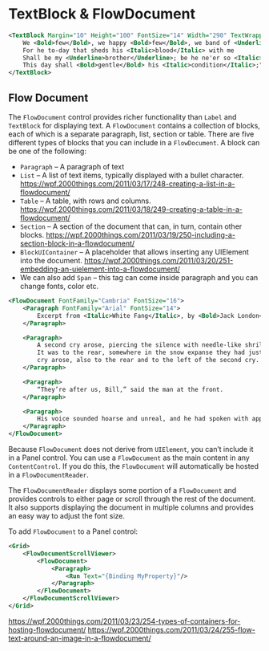 # TextBlock & FlowDocument


```xml
<TextBlock Margin="10" Height="100" FontSize="14" Width="290" TextWrapping="Wrap">
    We <Bold>few</Bold>, we happy <Bold>few</Bold>, we band of <Underline>brothers</Underline>;
    For he to-day that sheds his <Italic>blood</Italic> with me
    Shall be my <Underline>brother</Underline>; be he ne'er so <Italic>vile</Italic>,
    This day shall <Bold>gentle</Bold> his <Italic>condition</Italic>;"
</TextBlock>
```

## Flow Document
The `FlowDocument` control provides richer functionality than `Label` and `TextBlock` for displaying text. A `FlowDocument` contains a collection of blocks, each of which is a separate paragraph, list, section or table.  There are five different types of blocks that you can include in a `FlowDocument`. A block can be one of the following:

- `Paragraph` – A paragraph of text
- `List` – A list of text items, typically displayed with a bullet character. https://wpf.2000things.com/2011/03/17/248-creating-a-list-in-a-flowdocument/
- `Table` – A table, with rows and columns. https://wpf.2000things.com/2011/03/18/249-creating-a-table-in-a-flowdocument/
- `Section` – A section of the document that can, in turn, contain other blocks. https://wpf.2000things.com/2011/03/19/250-including-a-section-block-in-a-flowdocument/
- `BlockUIContainer` – A placeholder that allows inserting any UIElement into the document. https://wpf.2000things.com/2011/03/20/251-embedding-an-uielement-into-a-flowdocument/
- We can also add `Span` – this tag can come inside paragraph and you can change fonts, color etc.



```xml
<FlowDocument FontFamily="Cambria" FontSize="16">
    <Paragraph FontFamily="Arial" FontSize="14">
        Excerpt from <Italic>White Fang</Italic>, by <Bold>Jack London</Bold>
    </Paragraph>

    <Paragraph>
        A second cry arose, piercing the silence with needle-like shrillness.  Both men located the sound.
        It was to the rear, somewhere in the snow expanse they had just traversed.  A third and answering
        cry arose, also to the rear and to the left of the second cry.
    </Paragraph>

    <Paragraph>
        “They’re after us, Bill,” said the man at the front.
    </Paragraph>

    <Paragraph>
        His voice sounded hoarse and unreal, and he had spoken with apparent effort.
    </Paragraph>
</FlowDocument>
```

Because `FlowDocument` does not derive from `UIElement`, you can’t include it in a Panel control. You can use a `FlowDocument` as the main content in any `ContentControl`. If you do this, the `FlowDocument` will automatically be hosted in a `FlowDocumentReader`.

The `FlowDocumentReader` displays some portion of a `FlowDocument` and provides controls to either page or scroll through the rest of the document. It also supports displaying the document in multiple columns and provides an easy way to adjust the font size.

To add `FlowDocument` to a Panel control:

```xml
<Grid>
    <FlowDocumentScrollViewer>
        <FlowDocument>
            <Paragraph>
                <Run Text="{Binding MyProperty}"/>
            </Paragraph>
        </FlowDocument>
    </FlowDocumentScrollViewer>
</Grid>
```

https://wpf.2000things.com/2011/03/23/254-types-of-containers-for-hosting-flowdocument/
https://wpf.2000things.com/2011/03/24/255-flow-text-around-an-image-in-a-flowdocument/
<!--stackedit_data:
eyJoaXN0b3J5IjpbMzkzODM3MTA2LDIwOTA4NDk3NzBdfQ==
-->
